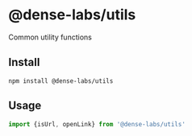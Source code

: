 # @dense-labs/utils

Common utility functions

## Install

``` node
npm install @dense-labs/utils
```

## Usage

``` js
import {isUrl, openLink} from '@dense-labs/utils'

```
